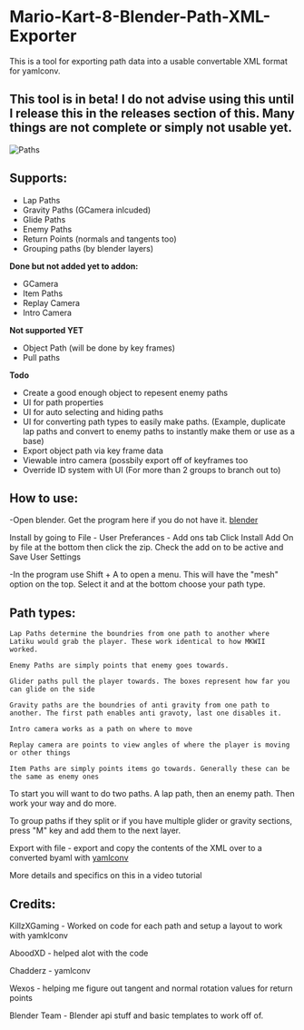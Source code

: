 # Mario-Kart-8-Blender-Path-XML-Exporter
This is a tool for exporting path data into a usable convertable XML format for yamlconv.


## This tool is in beta! I do not advise using this until I release this in the releases section of this. Many things are not complete or simply not usable yet. 


![Paths](https://i.imgur.com/900bQt0.png)



## Supports:

- Lap Paths
- Gravity Paths (GCamera inlcuded)
- Glide Paths
- Enemy Paths
- Return Points (normals and tangents too)
- Grouping paths (by blender layers)

**Done but not added yet to addon:**

- GCamera
- Item Paths
- Replay Camera
- Intro Camera

**Not supported YET**

- Object Path (will be done by key frames)
- Pull paths


**Todo**

- Create a good enough object to repesent enemy paths
- UI for path properties
- UI for auto selecting and hiding paths
- UI for converting path types to easily make paths. (Example, duplicate lap paths and convert to enemy paths to instantly make them or use as a base)
- Export object path via key frame data
- Viewable intro camera (possbily export off of keyframes too
- Override ID system with UI (For more than 2 groups to branch out to)



## How to use:


-Open blender. Get the program here if you do not have it. [blender](https://www.blender.org/download/)

Install by going to File - User Preferances - Add ons tab
Click Install Add On by file at the bottom then click the zip. Check the add on to be active and Save User Settings

-In the program use Shift + A to open a menu. This will have the "mesh" option on the top. 
Select it and at the bottom choose your path type.

## Path types:

	Lap Paths determine the boundries from one path to another where Latiku would grab the player. These work identical to how MKWII worked. 

	Enemy Paths are simply points that enemy goes towards. 

	Glider paths pull the player towards. The boxes represent how far you can glide on the side

	Gravity paths are the boundries of anti gravity from one path to another. The first path enables anti gravoty, last one disables it.

	Intro camera works as a path on where to move

	Replay camera are points to view angles of where the player is moving or other things

	Item Paths are simply points items go towards. Generally these can be the same as enemy ones

	
To start you will want to do two paths. A lap path, then an enemy path. Then work your way and do more.

To group paths if they split or if you have multiple glider or gravity sections, press "M" key and add them to the next layer. 

Export with file - export and copy the contents of the XML over to a converted byaml with [yamlconv](https://github.com/Chadderz121/yamlconv)



More details and specifics on this in a video tutorial


## Credits:

KillzXGaming - Worked on code for each path and setup a layout to work with yamklconv

AboodXD  - helped alot with the code

Chadderz - yamlconv 

Wexos - helping me figure out tangent and normal rotation values for return points

Blender Team - Blender api stuff and basic templates to work off of. 


